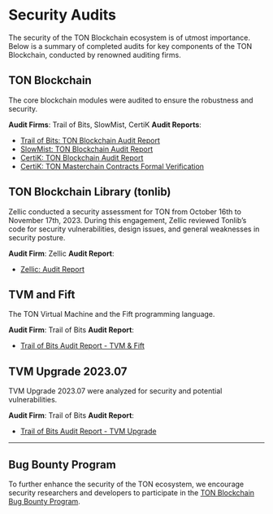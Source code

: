 # Security Audits

The security of the TON Blockchain ecosystem is of utmost importance. Below is a summary of completed audits for key components of the TON Blockchain, conducted by renowned auditing firms.

## TON Blockchain

The core blockchain modules were audited to ensure the robustness and security.

**Audit Firms**: Trail of Bits, SlowMist, CertiK
**Audit Reports**:
- [Trail of Bits: TON Blockchain Audit Report](https://docs.ton.org/audits/TON_Blockchain_ToB.pdf)
- [SlowMist: TON Blockchain Audit Report](https://docs.ton.org/audits/TON_Blockchain_SlowMist.pdf)
- [CertiK: TON Blockchain Audit Report](https://docs.ton.org/audits/TON_Blockchain_CertiK.pdf)
- [CertiK: TON Masterchain Contracts Formal Verification](https://docs.ton.org/audits/TON_Blockchain_Formal_Verification_CertiK.pdf)

## TON Blockchain Library (tonlib)

Zellic conducted a security assessment for TON from October 16th to November 17th, 2023. During this engagement, Zellic reviewed Tonlib’s code for security vulnerabilities, design issues, and general weaknesses in security posture.

**Audit Firm**: Zellic
**Audit Report**:
- [Zellic: Audit Report](https://docs.ton.org/audits/TON_Blockchain_tonlib_Zellic.pdf)

## TVM and Fift

The TON Virtual Machine and the Fift programming language.

**Audit Firm**: Trail of Bits
**Audit Report**:
- [Trail of Bits Audit Report - TVM & Fift](https://docs.ton.org/audits/TVM_and_Fift_ToB.pdf)

## TVM Upgrade 2023.07

TVM Upgrade 2023.07  were analyzed for security and potential vulnerabilities.

**Audit Firm**: Trail of Bits
**Audit Report**:
- [Trail of Bits Audit Report - TVM Upgrade](https://docs.ton.org/audits/TVM_Upgrade_ToB_2023.pdf)

---

## Bug Bounty Program
To further enhance the security of the TON ecosystem, we encourage security researchers and developers to participate in the [TON Blockchain Bug Bounty Program](https://github.com/ton-blockchain/bug-bounty).

